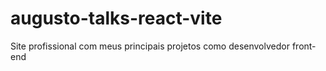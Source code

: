 # augusto-talks-react-vite
Site profissional com meus principais projetos como desenvolvedor front-end
